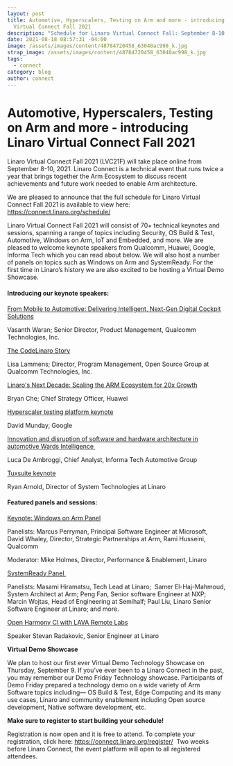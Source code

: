 ```yaml
---
layout: post
title: Automotive, Hyperscalers, Testing on Arm and more - introducing Linaro
  Virtual Connect Fall 2021
description: "Schedule for Linaro Virtual Connect Fall: September 8-10, 2021."
date: 2021-08-18 08:57:31 -04:00
image: /assets/images/content/48784720458_63040ac998_k.jpg
strap_image: /assets/images/content/48784720458_63040ac998_k.jpg
tags:
  - connect
category: blog
author: connect
---
```

# Automotive, Hyperscalers, Testing on Arm and more - introducing Linaro Virtual Connect Fall 2021

Linaro Virtual Connect Fall 2021 (LVC21F) will take place online from September 8-10, 2021. Linaro Connect is a technical event that runs twice a year that brings together the Arm Ecosystem to discuss recent achievements and future work needed to enable Arm architecture. 

We are pleased to announce that the full schedule for Linaro Virtual Connect Fall 2021 is available to view here: <https://connect.linaro.org/schedule/>  

Linaro Virtual Connect Fall 2021 will consist of 70+ technical keynotes and sessions, spanning a range of topics including Security, OS Build & Test, Automotive, Windows on Arm, IoT and Embedded, and more. We are pleased to welcome keynote speakers from Qualcomm, Huawei, Google, Informa Tech which you can read about below. We will also host a number of panels on topics such as Windows on Arm and SystemReady. For the first time in Linaro’s history we are also excited to be hosting a Virtual Demo Showcase. 

#### Introducing our keynote speakers:

[From Mobile to Automotive: Delivering Intelligent, Next-Gen Digital Cockpit Solutions](https://events.pinetool.ai/2231/#sessions/67121?referrer%5Bpathname%5D=%2Fsessions&referrer%5Bsearch%5D=&referrer%5Btitle%5D=Sessions)

Vasanth Waran; Senior Director, Product Management, Qualcomm Technologies, Inc. 

[The CodeLinaro Story](https://events.pinetool.ai/2231/#sessions/67122)

Lisa Lammens; Director, Program Management, Open Source Group at Qualcomm Technologies, Inc.

[Linaro's Next Decade: Scaling the ARM Ecosystem for 20x Growth](https://events.pinetool.ai/2231/#sessions/67146?referrer%5Bpathname%5D=%2Fsessions&referrer%5Bsearch%5D=&referrer%5Btitle%5D=Sessions)

Bryan Che; Chief Strategy Officer, Huawei

[Hyperscaler testing platform keynote](https://events.pinetool.ai/2231/#sessions/72699?referrer%5Bpathname%5D=%2Fsessions&referrer%5Bsearch%5D=&referrer%5Btitle%5D=Sessions)

David Munday, Google

[Innovation and disruption of software and hardware architecture in automotive Wards Intelligence ](https://events.pinetool.ai/2231/#sessions/67170?referrer%5Bpathname%5D=%2Fsessions&referrer%5Bsearch%5D=&referrer%5Btitle%5D=Sessions)

Luca De Ambroggi, Chief Analyst, Informa Tech Automotive Group



[Tuxsuite keynote](https://events.pinetool.ai/2231/#sessions/67145?referrer%5Bpathname%5D=%2Fsessions&referrer%5Bsearch%5D=&referrer%5Btitle%5D=Sessions)  

Ryan Arnold, Director of System Technologies at Linaro

#### Featured panels and sessions:

[Keynote: Windows on Arm Panel](https://events.pinetool.ai/2231/#sessions/67171?referrer%5Bpathname%5D=%2Fsessions&referrer%5Bsearch%5D=&referrer%5Btitle%5D=Sessions)

Panelists: Marcus Perryman, Principal Software Engineer at Microsoft, David Whaley, Director, Strategic Partnerships at Arm, Rami Husseini, Qualcomm

Moderator: Mike Holmes, Director, Performance & Enablement, Linaro



[SystemReady Panel ](https://events.pinetool.ai/2231/#sessions/67180?referrer%5Bpathname%5D=%2Fsessions&referrer%5Bsearch%5D=&referrer%5Btitle%5D=Sessions)

Panelists: Masami Hiramatsu, Tech Lead at Linaro;  Samer El-Haj-Mahmoud, System Architect at Arm; Peng Fan, Senior software Engineer at NXP; Marcin Wojtas, Head of Engineering at Semihalf; Paul Liu, Linaro Senior Software Engineer at Linaro; and more.

[Open Harmony CI with LAVA Remote Labs](https://events.pinetool.ai/2231/#sessions/67127?referrer%5Bpathname%5D=%2Fsessions&referrer%5Bsearch%5D=&referrer%5Btitle%5D=Sessions)

Speaker Stevan Radakovic, Senior Engineer at Linaro 

**Virtual Demo Showcase** 

We plan to host our first ever Virtual Demo Technology Showcase on Thursday, September 9. If you’ve ever been to a Linaro Connect in the past, you may remember our Demo Friday Technology showcase. Participants of Demo Friday prepared a technology demo on a wide variety of Arm Software topics including— OS Build & Test, Edge Computing and its many use cases, Linaro and community enablement including Open source development, Native software development, etc. 



**Make sure to register to start building your schedule!** 

Registration is now open and it is free to attend. To complete your registration, click here: <https://connect.linaro.org/register/>  Two weeks before Linaro Connect, the event platform will open to all registered attendees.